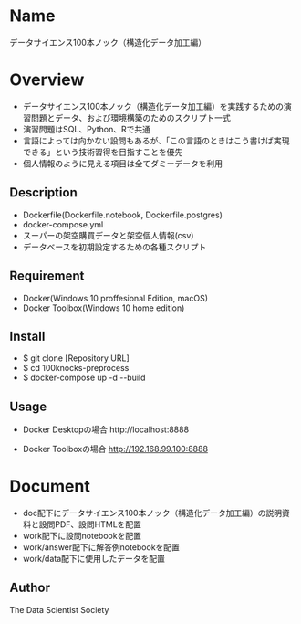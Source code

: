 Name
====
データサイエンス100本ノック（構造化データ加工編）

Overview
====
- データサイエンス100本ノック（構造化データ加工編）を実践するための演習問題とデータ、および環境構築のためのスクリプト一式
- 演習問題はSQL、Python、Rで共通
- 言語によっては向かない設問もあるが、「この言語のときはこう書けば実現できる」という技術習得を目指すことを優先
- 個人情報のように見える項目は全てダミーデータを利用

## Description
- Dockerfile(Dockerfile.notebook, Dockerfile.postgres)
- docker-compose.yml
- スーパーの架空購買データと架空個人情報(csv)
- データベースを初期設定するための各種スクリプト

## Requirement
- Docker(Windows 10 proffesional Edition, macOS)
- Docker Toolbox(Windows 10 home edition)

## Install
- $ git clone [Repository URL]
- $ cd 100knocks-preprocess
- $ docker-compose up -d --build

## Usage
- Docker Desktopの場合
http://localhost:8888

- Docker Toolboxの場合
http://192.168.99.100:8888

# Document
- doc配下にデータサイエンス100本ノック（構造化データ加工編）の説明資料と設問PDF、設問HTMLを配置
- work配下に設問notebookを配置
- work/answer配下に解答例notebookを配置
- work/data配下に使用したデータを配置

## Author
The Data Scientist Society
